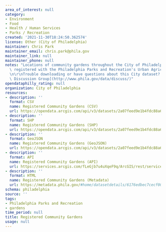```yaml
---
area_of_interest: null
category:
- Environment
- Food
- Health / Human Services
- Parks / Recreation
created: '2021-11-30T18:24:50.362574'
license: Other (City of Philadelphia)
maintainer: Chris Park
maintainer_email: chris.park@phila.gov
maintainer_link: null
maintainer_phone: null
notes: "Locations of community gardens throughout the City of Philadelphia that are\
  \ registered with the Philadelphia Parks and Recreation's Urban Agriculture Team.\r\
  \n\r\nTrouble downloading or have questions about this City dataset? Visit the [OpenDataPhilly\
  \ Discussion Group](http://www.phila.gov/data/discuss/)"
opendataphilly_rating: null
organization: City of Philadelphia
resources:
- description: ''
  format: CSV
  name: Registered Community Gardens (CSV)
  url: https://opendata.arcgis.com/api/v3/datasets/2a07feed9e1b4fdc88a64b70c0658c74_0/downloads/data?format=csv&spatialRefId=4326
- description: ''
  format: SHP
  name: Registered Community Gardens (SHP)
  url: https://opendata.arcgis.com/api/v3/datasets/2a07feed9e1b4fdc88a64b70c0658c74_0/downloads/data?format=shp&spatialRefId=4326
- description: ''
  format: GeoJSON
  name: Registered Community Gardens (GeoJSON)
  url: https://opendata.arcgis.com/api/v3/datasets/2a07feed9e1b4fdc88a64b70c0658c74_0/downloads/data?format=geojson&spatialRefId=4326
- description: ''
  format: API
  name: Registered Community Gardens (API)
  url: https://services.arcgis.com/fLeGjb7u4uXqeF9q/ArcGIS/rest/services/Registered_Community_Gardens/FeatureServer/0/query?where=1%3D1
- description: ''
  format: HTML
  name: Registered Community Gardens (Metadata)
  url: https://metadata.phila.gov/#home/datasetdetails/6176edbec7cecf001e606149/
schema: philadelphia
source: ''
tags:
- Philadelphia Parks and Recreation
- gardens
time_period: null
title: Registered Community Gardens
usage: null
---
```

